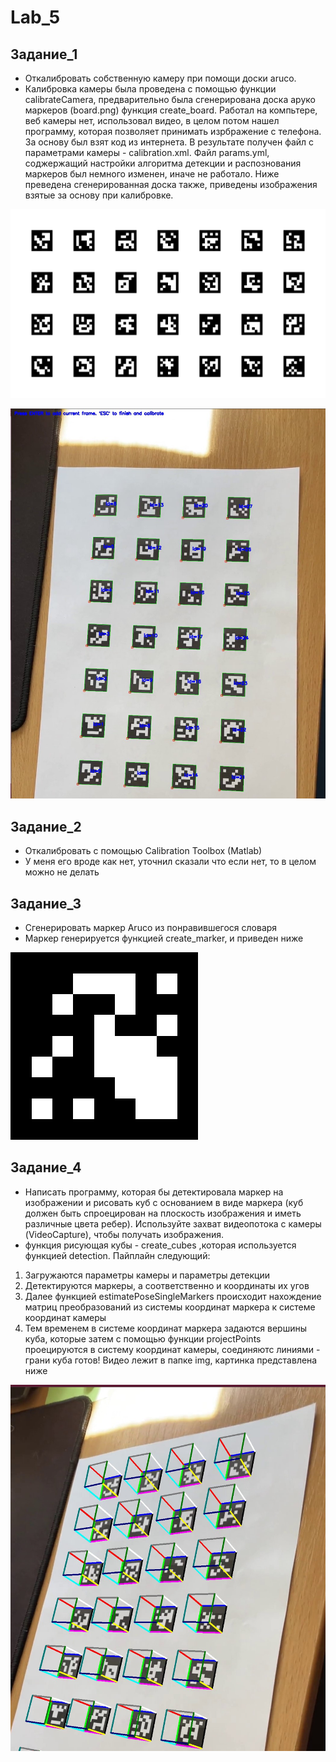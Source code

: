 # Lab_5
## Задание_1
* Откалибровать собственную камеру при помощи доски aruco.
* Калибровка камеры была проведена с помощью функции calibrateCamera, предварительно была сгенерирована доска аруко маркеров (board.png) функция create_board.
Работал на компьтере, веб камеры нет, использовал видео, в целом потом нашел программу, которая позволяет принимать изрбражение с телефона.
За основу был взят код из интернета. В результате получен файл с параметрами камеры - calibration.xml. Файл params.yml, соджержащий настройки алгоритма детекции и распознования маркеров был немного изменен, иначе не работало.
Ниже преведена сгенерированная доска также, приведены изображения взятые за основу при калибровке.


![1](img/board.png "1")

![2](img/part_1.jpg "2")

## Задание_2 

* Откалибровать с помощью Calibration Toolbox (Matlab)
* У меня его вроде как нет, уточнил сказали что если нет, то в целом можно не делать 

## Задание_3

* Сгенерировать маркер Aruco из понравившегося словаря
* Маркер генерируется функцией create_marker,  и приведен ниже

![3](img/marker.png "3")

## Задание_4

* Написать программу, которая бы детектировала маркер на изображении и рисовать куб с основанием в виде маркера (куб должен быть спроецирован на плоскость изображения и иметь различные цвета ребер). Используйте захват видеопотока с камеры (VideoCapture), чтобы получать изображения.
* функция рисующая кубы - create_cubes ,которая используется функцией detection. Пайплайн следующий:
1. Загружаются параметры камеры и параметры детекции
2. Детектируются маркеры, а соответственно и координаты их угов
3. Далее функцией estimatePoseSingleMarkers происходит нахождение матриц преобразований из системы координат маркера к системе координат камеры
4. Тем временем в системе координат маркера задаются вершины куба, которые затем с помощью функции projectPoints проецируются в систему координат камеры, соединяютс линиями - грани куба готов!
Видео лежит в папке img, картинка представлена ниже
 
![4](img/part_2.jpg "4")
